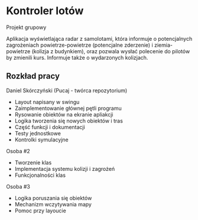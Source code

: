 # Kontroler lotów
Projekt grupowy

Aplikacja wyświetlająca radar z samolotami, która informuje o potencjalnych zagrożeniach powietrze-powietrze (potencjalne zderzenie) i ziemia-powietrze (kolizja z budynkiem), oraz pozwala wysłać polecenie do pilotów by zmienili kurs. Informuje także o wydarzonych kolizjach.

## Rozkład pracy
Daniel Skórczyński (Pucaj - twórca repozytorium)
  - Layout napisany w swingu
  - Zaimplementowanie głównej pętli programu
  - Rysowanie obiektów na ekranie apliakcji
  - Logika tworzenia się nowych obiektów i tras
  - Część funkcji i dokumentacji
  - Testy jednostkowe
  - Kontrolki symulacyjne
  
Osoba #2
  - Tworzenie klas
  - Implementacja systemu kolizji i zagrożeń
  - Funkcjonalności klas
  
Osoba #3
  - Logika poruszania się obiektów
  - Mechanizm wczytywania mapy
  - Pomoc przy layoucie
